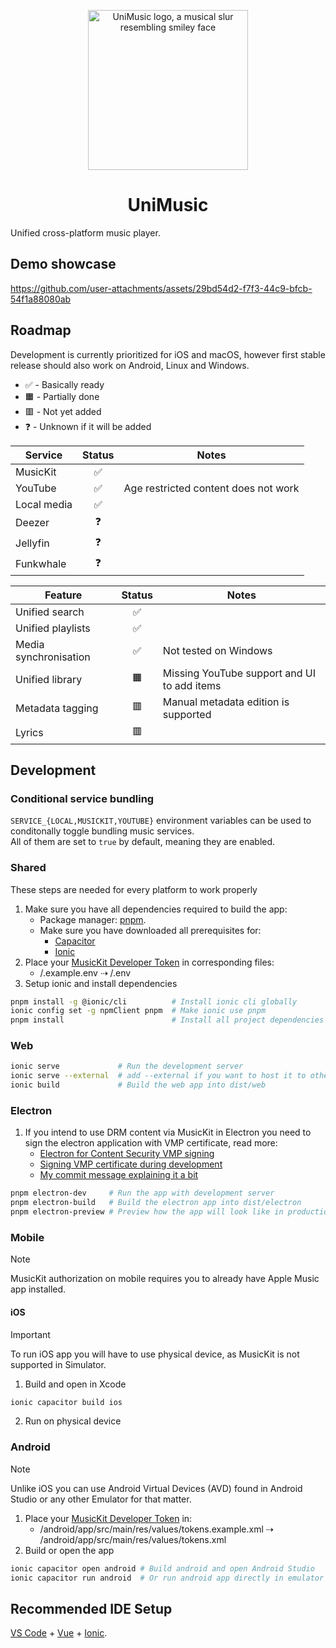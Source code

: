 <p align="center">
<img width="256" height="256" src="./assets/Icon-Rounded-Shadow-632x632.png" alt="UniMusic logo, a musical slur resembling smiley face" />
</p>
<h1 align="center"> UniMusic</h1>

Unified cross-platform music player.

## Demo showcase

https://github.com/user-attachments/assets/29bd54d2-f7f3-44c9-bfcb-54f1a88080ab

## Roadmap

Development is currently prioritized for iOS and macOS, however first stable release should also work on Android, Linux and Windows.

- ✅ - Basically ready
- 🟧 - Partially done
- 🟥 - Not yet added
- ❓ - Unknown if it will be added

| Service     | Status | Notes                                |
| ----------- | :----: | ------------------------------------ |
| MusicKit    |   ✅   |                                      |
| YouTube     |   ✅   | Age restricted content does not work |
| Local media |   ✅   |                                      |
| Deezer      |   ❓   |                                      |
| Jellyfin    |   ❓   |                                      |
| Funkwhale   |   ❓   |                                      |

| Feature               | Status | Notes                                       |
| --------------------- | :----: | ------------------------------------------- |
| Unified search        |   ✅   |                                             |
| Unified playlists     |   ✅   |                                             |
| Media synchronisation |   ✅   | Not tested on Windows                       |
| Unified library       |   🟧   | Missing YouTube support and UI to add items |
| Metadata tagging      |   🟥   | Manual metadata edition is supported        |
| Lyrics                |   🟥   |                                             |

## Development

### Conditional service bundling

`SERVICE_{LOCAL,MUSICKIT,YOUTUBE}` environment variables can be used to conditonally toggle bundling music services.\
All of them are set to `true` by default, meaning they are enabled.

### Shared

These steps are needed for every platform to work properly

1. Make sure you have all dependencies required to build the app:
   - Package manager: [pnpm](https://pnpm.io).
   - Make sure you have downloaded all prerequisites for:
     - [Capacitor](https://capacitorjs.com/docs/getting-started/environment-setup)
     - [Ionic](https://ionicframework.com/docs/intro/environment)
2. Place your [MusicKit Developer Token](https://developer.apple.com/documentation/applemusicapi/generating_developer_tokens) in corresponding files:
   - /.example.env ⇢ /.env
3. Setup ionic and install dependencies

```sh
pnpm install -g @ionic/cli          # Install ionic cli globally
ionic config set -g npmClient pnpm  # Make ionic use pnpm
pnpm install                        # Install all project dependencies
```

### Web

```sh
ionic serve             # Run the development server
ionic serve --external  # add --external if you want to host it to other devices on your network
ionic build             # Build the web app into dist/web
```

### Electron

1. If you intend to use DRM content via MusicKit in Electron you need to sign the electron application with VMP certificate, read more:
   - [Electron for Content Security VMP signing](https://github.com/castlabs/electron-releases/wiki/EVS)
   - [Signing VMP certificate during development](https://github.com/castlabs/electron-releases/wiki/FAQ#how-can-i-vmp-sign-my-application-during-development)
   - [My commit message explaining it a bit](https://github.com/Im-Beast/music-player/commit/cb5ba29462bd881608e62efef0417530b1cb6c8b)

```sh
pnpm electron-dev     # Run the app with development server
pnpm electron-build   # Build the electron app into dist/electron
pnpm electron-preview # Preview how the app will look like in production mode
```

### Mobile

> [!NOTE]
> MusicKit authorization on mobile requires you to already have Apple Music app installed.

#### iOS

> [!IMPORTANT]
> To run iOS app you will have to use physical device, as MusicKit is not supported in Simulator.

1. Build and open in Xcode

```sh
ionic capacitor build ios
```

2. Run on physical device

### Android

> [!NOTE]
> Unlike iOS you can use Android Virtual Devices (AVD) found in Android Studio or any other Emulator for that matter.

1. Place your [MusicKit Developer Token](https://developer.apple.com/documentation/applemusicapi/generating_developer_tokens) in:
   - /android/app/src/main/res/values/tokens.example.xml ⇢ /android/app/src/main/res/values/tokens.xml
2. Build or open the app

```sh
ionic capacitor open android # Build android and open Android Studio
ionic capacitor run android  # Or run android app directly in emulator
```

## Recommended IDE Setup

[VS Code](https://code.visualstudio.com/) + [Vue](https://marketplace.visualstudio.com/items?itemName=Vue.volar) + [Ionic](https://marketplace.visualstudio.com/items?itemName=ionic.ionic).
